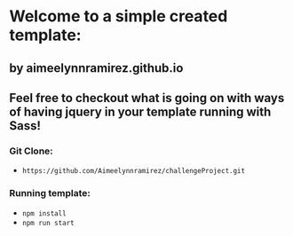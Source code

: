 # Welcome to a simple created template:
##  by aimeelynnramirez.github.io 
Feel free to checkout what is going on with ways of having jquery in your template running with Sass! 
------------------------------

### Git Clone:
- `https://github.com/Aimeelynnramirez/challengeProject.git`
### Running template:
- `npm install`
- `npm run start` 



